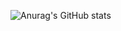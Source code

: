 ![Anurag's GitHub stats](https://github-readme-stats.vercel.app/api?username=gisanches&theme=dracula&show_icons=true)
